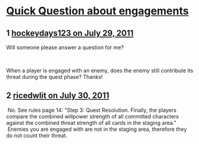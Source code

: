 # [Quick Question about engagements](https://community.fantasyflightgames.com/topic/50671-quick-question-about-engagements/)

## 1 [hockeydays123 on July 29, 2011](https://community.fantasyflightgames.com/topic/50671-quick-question-about-engagements/?do=findComment&comment=506165)

Will someone please answer a question for me?

 

When a player is engaged with an enemy, does the enemy still contribute its threat during the quest phase? Thanks!

## 2 [ricedwlit on July 30, 2011](https://community.fantasyflightgames.com/topic/50671-quick-question-about-engagements/?do=findComment&comment=506185)

 No. See rules page 14: "Step 3: Quest Resolution. Finally, the players compare the combined willpower strength of all committed characters against the combined threat strength of all cards in the staging area."  Enemies you are engaged with are not in the staging area, therefore they do not count their threat.


